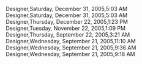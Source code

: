 ﻿Designer,Saturday, December 31, 2005,5:03 AM  Designer,Saturday, December 31, 2005,5:03 AM  Designer,Thursday, December 22, 2005,1:23 PM  Designer,Tuesday, November 22, 2005,1:09 PM  Designer,Thursday, September 22, 2005,3:21 AM  Designer,Wednesday, September 21, 2005,11:10 AM  Designer,Wednesday, September 21, 2005,9:36 AM  Designer,Wednesday, September 21, 2005,9:18 AM
